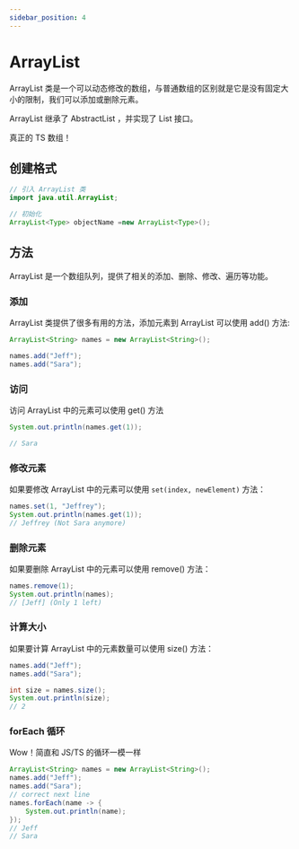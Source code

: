 ```yaml
---
sidebar_position: 4
---
```


# ArrayList

ArrayList 类是一个可以动态修改的数组，与普通数组的区别就是它是没有固定大小的限制，我们可以添加或删除元素。

ArrayList 继承了 AbstractList ，并实现了 List 接口。

真正的 TS 数组！

## 创建格式

```java
// 引入 ArrayList 类
import java.util.ArrayList;

// 初始化
ArrayList<Type> objectName =new ArrayList<Type>();　
```

## 方法

ArrayList 是一个数组队列，提供了相关的添加、删除、修改、遍历等功能。

### 添加

ArrayList 类提供了很多有用的方法，添加元素到 ArrayList 可以使用 add() 方法:

```java
ArrayList<String> names = new ArrayList<String>();

names.add("Jeff");
names.add("Sara");
```

### 访问

访问 ArrayList 中的元素可以使用 get() 方法

```java
System.out.println(names.get(1));

// Sara
```

### 修改元素

如果要修改 ArrayList 中的元素可以使用 `set(index, newElement)` 方法：

```java
names.set(1, "Jeffrey");
System.out.println(names.get(1));
// Jeffrey (Not Sara anymore)
```

### 删除元素

如果要删除 ArrayList 中的元素可以使用 remove() 方法：

```java
names.remove(1);
System.out.println(names);
// [Jeff] (Only 1 left)
```

### 计算大小

如果要计算 ArrayList 中的元素数量可以使用 size() 方法：

```java
names.add("Jeff");
names.add("Sara");

int size = names.size();
System.out.println(size);
// 2
```

### forEach 循环

Wow！简直和 JS/TS 的循环一模一样

```java
ArrayList<String> names = new ArrayList<String>();
names.add("Jeff");
names.add("Sara");
// correct next line
names.forEach(name -> {
    System.out.println(name);
});
// Jeff
// Sara
```
